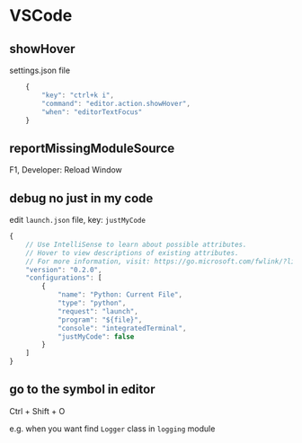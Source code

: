 # VSCode

## showHover

settings.json file

```javascript
    {
        "key": "ctrl+k i",
        "command": "editor.action.showHover",
        "when": "editorTextFocus"
    }
```

## reportMissingModuleSource

F1, Developer: Reload Window

## debug no just in my code

edit `launch.json` file, key: `justMyCode`

```javascript
{
    // Use IntelliSense to learn about possible attributes.
    // Hover to view descriptions of existing attributes.
    // For more information, visit: https://go.microsoft.com/fwlink/?linkid=830387
    "version": "0.2.0",
    "configurations": [
        {
            "name": "Python: Current File",
            "type": "python",
            "request": "launch",
            "program": "${file}",
            "console": "integratedTerminal",
            "justMyCode": false
        }
    ]
}
```

## go to the symbol in editor

Ctrl + Shift + O

e.g. when you want find `Logger` class in `logging` module
